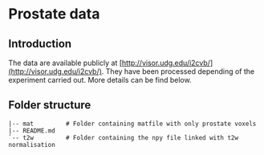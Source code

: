 Prostate data
=============

Introduction
------------

The data are available publicly at [http://visor.udg.edu/i2cvb/](http://visor.udg.edu/i2cvb/). They have been processed depending of the experiment carried out. More details can be find below.

Folder structure
----------------

```.
|-- mat         # Folder containing matfile with only prostate voxels
|-- README.md
`-- t2w         # Folder containing the npy file linked with t2w normalisation
```

